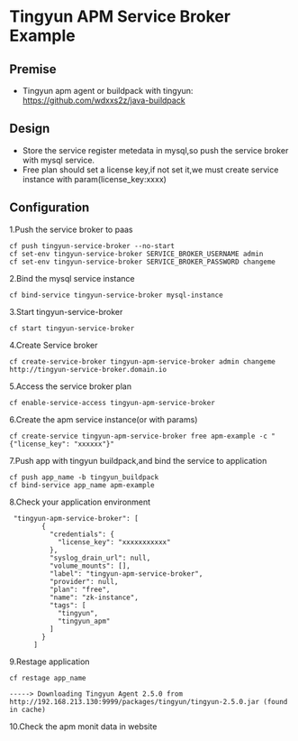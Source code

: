 # Tingyun APM Service Broker Example

## Premise

* Tingyun apm agent or buildpack with tingyun: https://github.com/wdxxs2z/java-buildpack

## Design

* Store the service register metedata in mysql,so push the service broker with mysql service.
* Free plan should set a license key,if not set it,we must create service instance with param(license_key:xxxx)

## Configuration

1.Push the service broker to paas
```
cf push tingyun-service-broker --no-start
cf set-env tingyun-service-broker SERVICE_BROKER_USERNAME admin
cf set-env tingyun-service-broker SERVICE_BROKER_PASSWORD changeme
```
2.Bind the mysql service instance
```
cf bind-service tingyun-service-broker mysql-instance
```
3.Start tingyun-service-broker
```
cf start tingyun-service-broker
```
4.Create Service broker
```
cf create-service-broker tingyun-apm-service-broker admin changeme http://tingyun-service-broker.domain.io
```
5.Access the service broker plan
```
cf enable-service-access tingyun-apm-service-broker
```
6.Create the apm service instance(or with params)
```
cf create-service tingyun-apm-service-broker free apm-example -c "{"license_key": "xxxxxx"}"
```
7.Push app with tingyun buildpack,and bind the service to application
```
cf push app_name -b tingyun_buildpack
cf bind-service app_name apm-example
```
8.Check your application environment
```
 "tingyun-apm-service-broker": [
        {
          "credentials": {
            "license_key": "xxxxxxxxxxx"
          },
          "syslog_drain_url": null,
          "volume_mounts": [],
          "label": "tingyun-apm-service-broker",
          "provider": null,
          "plan": "free",
          "name": "zk-instance",
          "tags": [
            "tingyun",
            "tingyun_apm"
          ]
        }
      ]
```
9.Restage application
```
cf restage app_name

-----> Downloading Tingyun Agent 2.5.0 from http://192.168.213.130:9999/packages/tingyun/tingyun-2.5.0.jar (found in cache)
```
10.Check the apm monit data in website